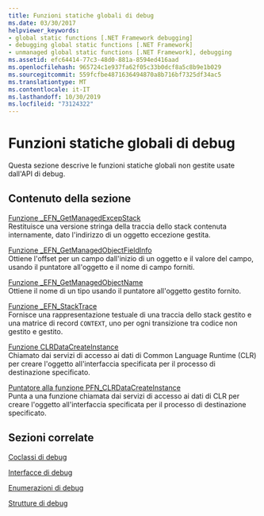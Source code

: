 ```yaml
---
title: Funzioni statiche globali di debug
ms.date: 03/30/2017
helpviewer_keywords:
- global static functions [.NET Framework debugging]
- debugging global static functions [.NET Framework]
- unmanaged global static functions [.NET Framework], debugging
ms.assetid: efc64414-77c3-48d0-881a-8594ed416aad
ms.openlocfilehash: 965724c1e937fa62f05c33b0dcf8a5c8b9e1b029
ms.sourcegitcommit: 559fcfbe4871636494870a8b716bf7325df34ac5
ms.translationtype: MT
ms.contentlocale: it-IT
ms.lasthandoff: 10/30/2019
ms.locfileid: "73124322"
---
```

# <a name="debugging-global-static-functions"></a>Funzioni statiche globali di debug
Questa sezione descrive le funzioni statiche globali non gestite usate dall'API di debug.  
  
## <a name="in-this-section"></a>Contenuto della sezione  
 [Funzione _EFN_GetManagedExcepStack](../../../../docs/framework/unmanaged-api/debugging/efn-getmanagedexcepstack-function.md)  
 Restituisce una versione stringa della traccia dello stack contenuta internamente, dato l'indirizzo di un oggetto eccezione gestita.  
  
 [Funzione _EFN_GetManagedObjectFieldInfo](../../../../docs/framework/unmanaged-api/debugging/efn-getmanagedobjectfieldinfo-function.md)  
 Ottiene l'offset per un campo dall'inizio di un oggetto e il valore del campo, usando il puntatore all'oggetto e il nome di campo forniti.  
  
 [Funzione _EFN_GetManagedObjectName](../../../../docs/framework/unmanaged-api/debugging/efn-getmanagedobjectname-function.md)  
 Ottiene il nome di un tipo usando il puntatore all'oggetto gestito fornito.  
  
 [Funzione _EFN_StackTrace](../../../../docs/framework/unmanaged-api/debugging/efn-stacktrace-function.md)  
 Fornisce una rappresentazione testuale di una traccia dello stack gestito e una matrice di record `CONTEXT`, uno per ogni transizione tra codice non gestito e gestito.  
  
 [Funzione CLRDataCreateInstance](../../../../docs/framework/unmanaged-api/debugging/clrdatacreateinstance-function.md)  
 Chiamato dai servizi di accesso ai dati di Common Language Runtime (CLR) per creare l'oggetto all'interfaccia specificata per il processo di destinazione specificato.  
  
 [Puntatore alla funzione PFN_CLRDataCreateInstance](../../../../docs/framework/unmanaged-api/debugging/pfn-clrdatacreateinstance-function-pointer.md)  
 Punta a una funzione chiamata dai servizi di accesso ai dati di CLR per creare l'oggetto all'interfaccia specificata per il processo di destinazione specificato.  
  
## <a name="related-sections"></a>Sezioni correlate  
 [Coclassi di debug](../../../../docs/framework/unmanaged-api/debugging/debugging-coclasses.md)  
  
 [Interfacce di debug](../../../../docs/framework/unmanaged-api/debugging/debugging-interfaces.md)  
  
 [Enumerazioni di debug](../../../../docs/framework/unmanaged-api/debugging/debugging-enumerations.md)  
  
 [Strutture di debug](../../../../docs/framework/unmanaged-api/debugging/debugging-structures.md)
